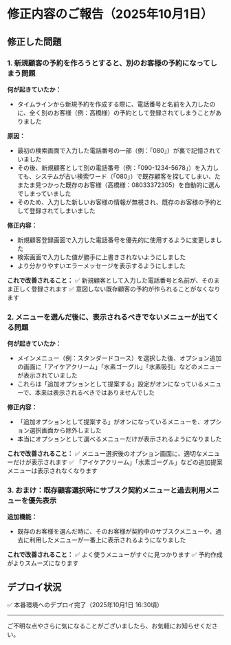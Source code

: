 # 修正内容のご報告（2025年10月1日）

## 修正した問題

### 1. 新規顧客の予約を作ろうとすると、別のお客様の予約になってしまう問題

**何が起きていたか：**
- タイムラインから新規予約を作成する際に、電話番号と名前を入力したのに、全く別のお客様（例：高橋様）の予約として登録されてしまうことがありました

**原因：**
- 最初の検索画面で入力した電話番号の一部（例：「080」）が裏で記憶されていました
- その後、新規顧客として別の電話番号（例：「090-1234-5678」）を入力しても、システムが古い検索ワード（「080」）で既存顧客を探してしまい、たまたま見つかった既存のお客様（高橋様：08033372305）を自動的に選んでしまっていました
- そのため、入力した新しいお客様の情報が無視され、既存のお客様の予約として登録されてしまいました

**修正内容：**
- 新規顧客登録画面で入力した電話番号を優先的に使用するように変更しました
- 検索画面で入力した値が勝手に上書きされないようにしました
- より分かりやすいエラーメッセージを表示するようにしました

**これで改善されること：**
✅ 新規顧客として入力した電話番号と名前が、そのまま正しく登録されます
✅ 意図しない既存顧客の予約が作られることがなくなります


### 2. メニューを選んだ後に、表示されるべきでないメニューが出てくる問題

**何が起きていたか：**
- メインメニュー（例：スタンダードコース）を選択した後、オプション追加の画面に「アイケアクリーム」「水素ゴーグル」「水素吸引」などのメニューが表示されていました
- これらは「追加オプションとして提案する」設定がオンになっているメニューで、本来は表示されるべきではありませんでした

**修正内容：**
- 「追加オプションとして提案する」がオンになっているメニューを、オプション選択画面から除外しました
- 本当にオプションとして選べるメニューだけが表示されるようになりました

**これで改善されること：**
✅ メニュー選択後のオプション画面に、適切なメニューだけが表示されます
✅ 「アイケアクリーム」「水素ゴーグル」などの追加提案メニューは表示されなくなります


### 3. おまけ：既存顧客選択時にサブスク契約メニューと過去利用メニューを優先表示

**追加機能：**
- 既存のお客様を選んだ時に、そのお客様が契約中のサブスクメニューや、過去に利用したメニューが一番上に表示されるようになりました

**これで改善されること：**
✅ よく使うメニューがすぐに見つかります
✅ 予約作成がよりスムーズになります


## デプロイ状況

✅ 本番環境へのデプロイ完了（2025年10月1日 16:30頃）

---

ご不明な点やさらに気になることがございましたら、お気軽にお知らせください。
